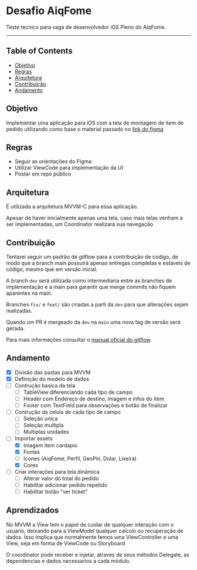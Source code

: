 # Desafio AiqFome
Teste tecnico para vaga de desenvolvedor iOS Pleno do AiqFome.

---

## Table of Contents
- [Objetivo](#Objetivo)
- [Regras](#Regras)
- [Arquitetura](#Arquitetura)
- [Contribuição](#Contribuição)
- [Andamento](#Andamento)

## Objetivo
Implementar uma aplicação para iOS com a tela de montagem de item de pedido utilizando como base o material passado no [link do figma](https://www.figma.com/file/mgLRWavLkkZnDTVKOKQPie/%5Baiqfome%5D-teste-front-end---MOBILE?type=design&node-id=1182-2552&mode=design&t=hLpbk0QAIZfqprC4-0)

## Regras
- Seguir as orientações do Figma
- Utilizar ViewCode para implementação da UI
- Postar em repo público

## Arquitetura
É utilizada a arquitetura MVVM-C para essa aplicação. 

Apesar de haver inicialmente apenas uma tela, caso mais telas venham a ser implementadas, um Coordinator realizará sua navegação

## Contribuição
Tentarei seguir um padrão de gitflow para a contribuição de codigo, de modo que a branch main possuirá apenas entregas completas e estáveis de código, mesmo que em versão inicial.

A branch `dev` será utilizada como intermediaria entre as branches de implementação e a main para garantir que merge commits não fiquem aparentes na main.

Branches `fix/` e `feat/` são criadas a parti da `dev` para que alterações sejam realizadas.

Quando um PR é mergeado da `dev` na `main` uma nova tag de versão será gerada.

Para mais informações consultar o [manual oficial do gitflow](https://www.atlassian.com/git/tutorials/comparing-workflows/gitflow-workflow#:~:text=What%20is%20Gitflow%3F,lived%20branches%20and%20larger%20commits.).

## Andamento
- [x] Divisão das pastas para MVVM
- [x] Definição do modelo de dados
- [ ] Contrução basica da tela
  - [ ] TableView diferenciando cada tipo de campo
  - [ ] Header com Endereço de destino, imagem e infos do item
  - [ ] Footer com TextField para observações e botão de finalizar
- [ ] Contrução da celula de cada tipo de campo 
  - [ ] Seleção unica
  - [ ] Seleção multipla
  - [ ] Multiplas unidades
- [ ] Importar assets
  - [x] Imagem item cardapio
  - [x] Fontes
  - [ ] Icones (AiqFome, Perfil, GeoPin, Dolar, Lixeira)
  - [x] Cores
- [ ] Criar interações para tela dinâmica
  - [ ] Alterar valor do total do pedido
  - [ ] Habilitar adicionar pedido repetido
  - [ ] Habilitar botão "ver ticket"

## Aprendizados
No MVVM a View tem o papel de cuidar de qualquer interação com o usuario, deixando para a ViewModel qualquer calculo ou recuperação de dados. Isso implica que normalmente temos uma ViewController e uma View, seja em forma de ViewCode ou Storyboard

O coordinator pode receber e injetar, atraves de seus métodos Delegate, as dependencias e dados necessarios a cada módulo.
